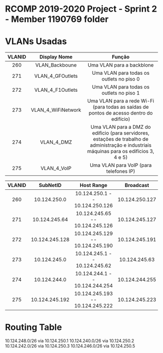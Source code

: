 RCOMP 2019-2020 Project - Sprint 2 - Member 1190769 folder
===========================================

# VLANs Usadas #

| VLANID | Display Nome | Função |
|:----------:|:----------:|:----------:|
|260|VLAN_Backboune|Uma VLAN para a backblone|
|271|VLAN_4_GFOutlets|Uma VLAN para todas os outlets no piso 0|
|272|VLAN_4_F1Outlets|Uma VLAN para todas os outlets no piso 1|
|273|VLAN_4_WiFiNetwork|Uma VLAN para a rede Wi-Fi (para todas as saídas de pontos de acesso dentro do edifício)|
|274|VLAN_4_DMZ|Uma VLAN para a DMZ do edificio (para servidores, estações de trabalho de administração e industriais máquinas para os edifícios 3, 4 e 5)|
|275|VLAN_4_VoIP|Uma VLAN para VoIP (para telefones IP)|


| VLANID | SubNetID | Host Range | Broadcast | Máscaras |
|:----------:|:----------:|:----------:|:----------:|:-----------:|
|260|10.124.250.0|10.124.250.1 -- 10.124.250.126|10.124.250.127|255.255.255.128|
|271|10.124.245.64|10.124.245.65 -- 10.124.245.126|10.124.245.127|255.255.255.192|
|272|10.124.245.128|10.124.245.129 -- 10.124.245.190|10.124.245.191|255.255.255.192|
|273|10.124.245.0|10.124.245.1 -- 10.124.245.62|10.124.245.63|255.255.255.192|
|274|10.124.244.0|10.124.244.1 -- 10.124.244.254|10.124.244.255|255.255.255.0|
|275|10.124.245.192|10.124.245.193 -- 10.124.245.222|10.124.245.223|255.255.255.224|


# Routing Table #

10.124.248.0/26 via 10.124.250.1
10.124.240.0/26 via 10.124.250.2
10.124.242.0/26 via 10.124.250.3
10.124.246.0/26 via 10.124.250.5